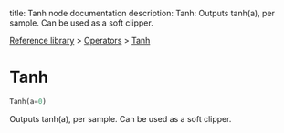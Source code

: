 title: Tanh node documentation
description: Tanh: Outputs tanh(a), per sample. Can be used as a soft clipper.

[Reference library](../../index.md) > [Operators](../index.md) > [Tanh](index.md)

# Tanh

```python
Tanh(a=0)
```

Outputs tanh(a), per sample. Can be used as a soft clipper.

